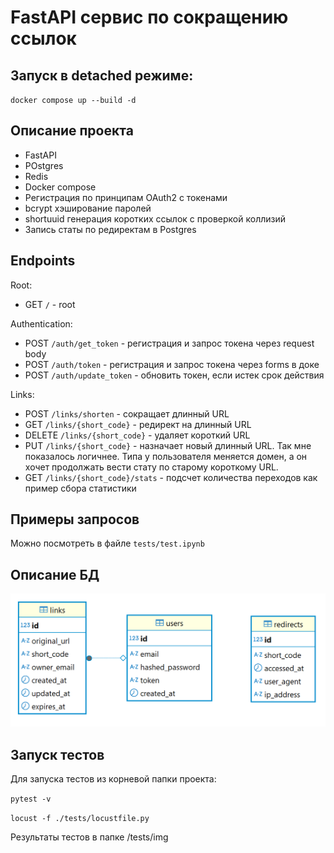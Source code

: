 # FastAPI сервис по сокращению ссылок

## Запуск в detached режиме: 

`docker compose up --build -d`

## Описание проекта

* FastAPI
* POstgres
* Redis
* Docker compose
* Регистрация по принципам OAuth2 с токенами
* bcrypt хэширование паролей
* shortuuid генерация коротких ссылок с проверкой коллизий
* Запись статы по редиректам в Postgres

## Endpoints

Root:
* GET `/` - root

Authentication:
* POST `/auth/get_token` - регистрация и запрос токена через request body
* POST `/auth/token` - регистрация и запрос токена через forms в доке
* POST `/auth/update_token` - обновить токен, если истек срок действия

Links:
* POST `/links/shorten` - сокращает длинный URL
* GET `/links/{short_code}` - редирект на длинный URL
* DELETE `/links/{short_code}` - удаляет короткий URL
* PUT `/links/{short_code}` - назначает новый длинный URL. Так мне показалось логичнее. Типа у пользователя меняется домен, а он хочет продолжать вести стату по старому короткому URL.
* GET `/links/{short_code}/stats` - подсчет количества переходов как пример сбора статистики

## Примеры запросов

Можно посмотреть в файле `tests/test.ipynb`

## Описание БД

![alt text](img/DB.png)

## Запуск тестов

Для запуска тестов из корневой папки проекта:

`pytest -v`

`locust -f ./tests/locustfile.py`

Результаты тестов в папке /tests/img